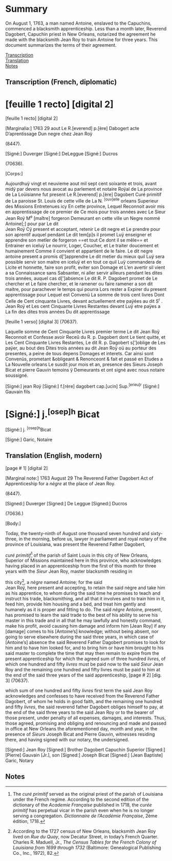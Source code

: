 # Summary  
On August 1, 1763, a man named Antoine, enslaved to the Capuchins, commenced a blacksmith apprenticeship. Less than a month later, Reverend Dagobert, Capuchin priest in New Orleans, notarized the agreement he made with the blacksmith Jean Roy to train Antoine for three years. This document summarizes the terms of their agreement.  
  
[Transcription](#transcription-(French,-diplomatic))  
[Translation](#translation-(English,-modern))   
[Notes](#notes)  
  
## Transcription (French, diplomatic)  


[feuille 1 recto] [digital 2]
=======
  [feuille 1 recto] [digital 2]


[Marginalia:] 
1763
29 aout
Le R.[everend] p.[ère] Dabogert
acte D’aprentissage
Dun negre chez
Jean Roÿ

(8447). 

[Signé:] Duverger
[Signé:] DeLeggue
[Signé:] Ducros

(70636).

[Corps:]

Aujourdhuÿ vingt et neuvieme aout mil sept cent soixante et trois, avant midÿ par devers nous
avocat au parlement et notaire Roÿal de La province 
de La Loüisianne fut present Le R.[everend] p.[ère] Dagobert 
Curé primitif de La paroisse St. Louis de cette ville
de La N. <sup>[ouv]elle</sup> orleans Superieur des Missions Entretenues icy
En cette province, Lequel Reconnoit avoir mis en
apprentissage de ce premier de Ce mois pour trois années 
avec Le Sieur Jean Roÿ M<sup>e</sup> [maître] forgeron Demeurant en 
cette ville un Negre nommé Antoine[;] pour par Le dit  
Jean Roÿ Cÿ present et acceptant, retenir Le dit negre 
et Le prendre pour son aprentif auquel pendant Le dit tem[p]s il promet Luÿ enseigner et apprendre
son metîer de forgeron ==et tout Ce dont il se mêle==
et Entrainer en iceluÿ Le nourrir, Loger, Coucher, et Le traiter doucement et humainement Comme il convient et appartient de le faire. Le dit negre 
antoine present a promis d[’]apprendre Le dit metier 
du mieux quil Luý sera possible servir son maitre 
en iceluÿ et en tout ce quil Luÿ commandera de Licite 
et honnette, faire son profit, eviter son Domage
et L’en avertir sil vient a sa Connaissance sans 
Sabsanter, ni aller servir ailleurs pendant les dites 
trois années, auquel cas d[']absence Le dit R. P. 
Dagobert promet de Le chercher et Le faire 
chercher, et le ramener ou faire ramener a 
son dit maitre, pour parachever le temps qui pourra 
Lors rester a Expirer du present apprentissage pour
Lequel est Convenü La somme de trois cent livres
Dont Celle de Cent cinquante Livres, devant actuellement
etre paÿées au dit S<sup>r</sup> . Jean Roÿ et Les cent Cinquante
Livres Restantes devant Luÿ etre paÿes a La fin
des dites trois années Du dit apprentissage


[feuille 1 verso] [digital 3]
(70637).

Laquelle somme de Cent Cinquante Livres
premier terme Le dit Jean Roÿ Reconnoit
et Confesse avoir Receû du R. p. Dagobert
dont Le tient quitte, et Les Cent Cinquante Livres
Restantes, Le dit R. p. Dagobert s[‘]oblige de Les
paÿer, au bout des Dites trois années au dit Jean
Roÿ oü au porteur des presentes, a peine de
tous depens Domages et interets. Car ainsi
sont Convenüs, prometant &obligeant &
Renonceont & fait et passé en Etudes a 
La Nouvelle orleans Le susdit jour mois et
an, presence des Sieurs Joseph Bicat et pierre
Gauvin temoins ÿ Demeurants et ont signé
avec nous notaire soussigné. 

[Signé:] jean Roÿ 
[Signé:] f.[rère] dagobert cap.[ucin] Sup.<sup>[erieu]r</sup>
[Signé:] Gauvain fils 

[Signé:] j.<sup>[osep]h </sup>Bicat 
=======
[Signé:] j. <sup>[osep]h</sup>Bicat 

[Signé:] Garic, Notaire
  
## Translation (English, modern)
[page # 1] [digital 2]

[Marginal note:]
1763
August 29
The Reverend Father Dagobert
Act of Apprenticeship
for a *nègre* at the place of
Jean Roy. 

(8447).

[Signed:] Duverger
[Signed:] De Leggue
[Signed:] Ducros

(70636.)

[Body:]

Today, the twenty-ninth of August one thousand seven hundred
and sixty-three, in the morning, before us,
lawyer in parliament and royal notary of the province
of Louisiana, was present the Reverend Father Dagobert,

*curé* *primitif*[^i] of the parish of Saint Louis in this city
of New Orleans, Superior of Missions maintained here
in this province, who acknowledges having placed in an
apprenticeship from the first of this month for three
years
with the *Sieur* Jean Roy, master blacksmith residing in

this city[^ii], a *nègre* named Antoine; for the said  
Jean Roÿ, here present and accepting, to retain the said nègre
and take him as his apprentice, to whom during the 
said time he promises to teach and instruct
his trade, blacksmithing, and all that it involves
and to train him in it, feed him,
provide him housing and a bed, and treat him gently and
humanely as it is proper and fitting to do. 
The said *nègre* 
Antoine, present, has promised to learn the said trade
to the best of his ability to serve his master in this trade
and in all that he may lawfully and honestly command, make his profit, avoid causing him damage and inform him [Jean Roy] if any [damage] comes to his [Antoine’s] knowledge; without being absent, nor going to serve elsewhere during the said three years, in which case of [Antoine’s] absence the said Reverend Father Dagobert promises to look for him and to have him looked for, and to bring him or have him brought to his said master to complete the time that may
then remain to expire from the present apprenticeship for
which the agreed sum of three hundred *livres*, 
of which one hundred and fifty *livres* must be
paid now to the said *Sieur* Jean Roy and the remaining one hundred and fifty livres must be paid to him at the end of the said three years of the said apprenticeship,
[page # 2] [dig. 3]
(70637).

which sum of one hundred and fifty *livres*
first term the said Jean Roy acknowledges 
and confesses to have received from the Reverend Father Dagobert,
of whom he holds in good faith, and the remaining one hundred and fifty *livres*, the said reverend father Dagobert obliges himself to pay, at the end of the said three years to the said Jean Roy or to the bearer of those present, under penalty of all expenses, damages, and interests. Thus, those agreed, promising and obliging and renouncing and made and passed in office at New Orleans the aforementioned day, month and year, in the presence of *Sieurs* Joseph Bicat and Pierre Gauvin, witnesses residing there, and having signed with our notary, the undersigned.
 
[Signed:] Jean Roy
[Signed:] Brother Dagobert Capuchin Superior
[Signed:] [Pierre] Gauvain [Jr.], son 
[Signed:] Joseph Bicat 
[Signed:] [Jean Baptiste] Garic, Notary


##  Notes

[^i]: The *curé primitif* served as the original priest of the parish of Louisiana under the French regime. According to the second edition of the dictionary of the *Academie Française* published in 1718, the *curée primitif* has perpetual vicar in the parish even when he is no longer serving a congregation. *Dictionnaire de l’Académie Française*, 2ème édition, 1718. 

[^ii]: According to the 1727 census of New Orleans, blacksmith Jean Roy lived on *Rue du Quay*, now Decatur Street, in today’s French Quarter. Charles R. Maduell, Jr., *The Census Tables for the French Colony of Louisiana from 1699 through 1732* (Baltimore: Genealogical Publishing Co., Inc., 1972), 82.
